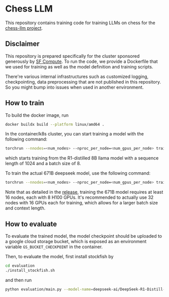 # Chess LLM

This repository contains training code for training LLMs on chess for the [chess-llm project](https://manifestai.com/articles/post-training-r1-for-chess/).

## Disclaimer

This repository is prepared specifically for the cluster sponsored generously by [SF Compute](https://sfcompute.com/). To run the code, we provide a Dockerfile that we used for training as well as the model definition and training scripts.

There're various internal infrastructures such as customized logging, checkpointing, data preprocessing that are not published in this repository. So you might bump into issues when used in another environment.

## How to train

To build the docker image, run

```bash
docker buildx build --platform linux/amd64 .
```

In the container/k8s cluster, you can start training a model with the following command:

```bash
torchrun --nnodes=<num_nodes> --nproc_per_node=<num_gpus_per_node> trainer.py --model-name=deepseek-ai/DeepSeek-R1-Distill-Llama-8B --seq-len=1024 --batch-size=8 --dp-size=<desired_dp_size> --tp-size=<desired_tp_size> --pp-size=<desired_pp_size> --run-name=<run_name>
```

which starts training from the R1-distilled 8B llama model with a sequence length of 1024 and a batch size of 8.

To train the actual 671B deepseek model, use the following command:

```bash
torchrun --nnodes=<num_nodes> --nproc_per_node=<num_gpus_per_node> trainer.py --deepseek --deepseek-config=deepseek/configs/config_671B.json --seq-len=1024 --batch-size=8 --dp-size=<desired_dp_size> --tp-size=<desired_tp_size> --pp-size=<desired_pp_size> --run-name=<run_name>
```

Note that as detailed in the [release](https://manifestai.com/articles/post-training-r1-for-chess/), training the 671B model requires at least 16 nodes, each with 8 H100 GPUs. It's recommended to actually use 32 nodes with 16 GPUs each for training, which allows for a larger batch size and context length.

## How to evaluate

To evaluate the trained model, the model checkpoint should be uploaded to a google cloud storage bucket, which is exposed as an environment variable `GS_BUCKET_CHECKPOINT` in the container.

Then, to evaluate the model, first install stockfish by

```bash
cd evaluation
./install_stockfish.sh
```

and then run

```bash
python evaluation/main.py --model-name=deepseek-ai/DeepSeek-R1-Distill-Llama-8B --tokenizer=deepseek/tokenizer.json --run-name=<run_name> --checkpoint=<checkpoint_iter> --seq-len=<seq_len> --batch-size=<batch_size> --cpi=<cpi> --which=<which> --sf-depth=<sf_depth> --sf-games=<sf_games> --sf-batch-size=<sf_batch_size>
```

